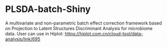 # PLSDA-batch-Shiny
A multivariate and non-parametric batch effect correction framework based on Projection to Latent Structures Discriminant Analysis for microbiome data. User can use in Hiplot: https://hiplot.com.cn/cloud-tool/data-analysis/link/695
